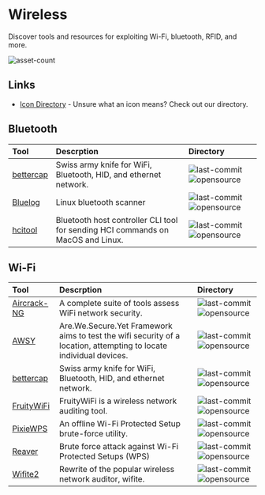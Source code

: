 # Wireless

Discover tools and resources for exploiting Wi-Fi, bluetooth, RFID, and more.

![asset-count](https://img.shields.io/badge/Tools%20%26%20Resources%20Available-10-3c85d4?style=for-the-badge)

## Links <!-- {docsify-ignore} -->

- [Icon Directory](../ICONS.md) - Unsure what an icon means? Check out our directory.

## Bluetooth

| Tool | Descrption | Directory |
| :--- | :--- | :--- |
| [bettercap](https://github.com/bettercap/bettercap) | Swiss army knife for WiFi, Bluetooth, HID, and ethernet network. | ![last-commit](https://img.shields.io/github/last-commit/bettercap/bettercap?color=3c85d4&style=flat-square) ![opensource](https://raw.githubusercontent.com/0xPGP/SecTools/main/docs/icons/opensource.png) |
| [Bluelog](https://github.com/MS3FGX/Bluelog) | Linux bluetooth scanner | ![last-commit](https://img.shields.io/github/last-commit/MS3FGX/Bluelog?color=3c85d4&style=flat-square) ![opensource](https://raw.githubusercontent.com/0xPGP/SecTools/main/docs/icons/opensource.png) |
| [hcitool](https://github.com/MillerTechnologyPeru/hcitool) | Bluetooth host controller CLI tool for sending HCI commands on MacOS and Linux. | ![last-commit](https://img.shields.io/github/last-commit/MillerTechnologyPeru/hcitool?color=3c85d4&style=flat-square) ![opensource](https://raw.githubusercontent.com/0xPGP/SecTools/main/docs/icons/opensource.png) |

## Wi-Fi

| Tool | Descrption | Directory |
| :--- | :--- | :--- |
| [Aircrack-NG](https://github.com/aircrack-ng/aircrack-ng) | A complete suite of tools assess WiFi network security. | ![last-commit](https://img.shields.io/github/last-commit/aircrack-ng/aircrack-ng?color=3c85d4&style=flat-square) ![opensource](https://raw.githubusercontent.com/0xPGP/SecTools/main/docs/icons/opensource.png) |
| [AWSY](https://github.com/BaiqingL/AWSY) | Are.We.Secure.Yet Framework aims to test the wifi security of a location, attempting to locate individual devices. | ![last-commit](https://img.shields.io/github/last-commit/BaiqingL/AWSY?color=3c85d4&style=flat-square) ![opensource](https://raw.githubusercontent.com/0xPGP/SecTools/main/docs/icons/opensource.png) |
| [bettercap](https://github.com/bettercap/bettercap) | Swiss army knife for WiFi, Bluetooth, HID, and ethernet network. | ![last-commit](https://img.shields.io/github/last-commit/bettercap/bettercap?color=3c85d4&style=flat-square) ![opensource](https://raw.githubusercontent.com/0xPGP/SecTools/main/docs/icons/opensource.png) |
| [FruityWiFi](https://github.com/xtr4nge/FruityWifi) | FruityWiFi is a wireless network auditing tool. | ![last-commit](https://img.shields.io/github/last-commit/xtr4nge/FruityWifi?color=3c85d4&style=flat-square) ![opensource](https://raw.githubusercontent.com/0xPGP/SecTools/main/docs/icons/opensource.png) |
| [PixieWPS](https://github.com/wiire-a/pixiewps) | An offline Wi-Fi Protected Setup brute-force utility. | ![last-commit](https://img.shields.io/github/last-commit/wiire-a/pixiewps?color=3c85d4&style=flat-square) ![opensource](https://raw.githubusercontent.com/0xPGP/SecTools/main/docs/icons/opensource.png) |
| [Reaver](https://github.com/t6x/reaver-wps-fork-t6x) | Brute force attack against  Wi-Fi Protected Setups \(WPS\) | ![last-commit](https://img.shields.io/github/last-commit/t6x/reaver-wps-fork-t6x?color=3c85d4&style=flat-square) ![opensource](https://raw.githubusercontent.com/0xPGP/SecTools/main/docs/icons/opensource.png) |
| [Wifite2](https://github.com/derv82/wifite2) | Rewrite of the popular wireless network auditor, wifite. | ![last-commit](https://img.shields.io/github/last-commit/derv82/wifite2?color=3c85d4&style=flat-square) ![opensource](https://raw.githubusercontent.com/0xPGP/SecTools/main/docs/icons/opensource.png) |
